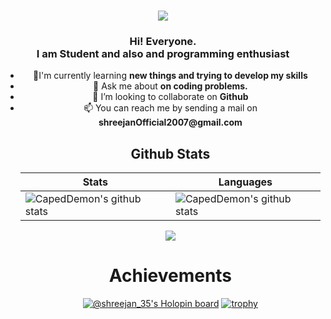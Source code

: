 <h1 align="center">
  <a href="https://git.io/typing-svg">
    <img src="https://readme-typing-svg.herokuapp.com/?lines=Hello,+There!+👋;I'm+Shreejan - a.k.a - the-coder-boy+👨‍💻;Nice+to+meet+you!&center=true&size=30">
  </a>
</h1>
<div align="center" style="border-radius='5px'">

<div align="center">
<h3 align="center">Hi! Everyone.</br>I am Student and also and programming enthusiast </h3>
<ul>
<li>🌱I'm currently learning <b>new things and trying to develop my skills</b> </li>
<li>💬 Ask me about <b>on coding problems.</b></li>
<li>👯 I’m looking to collaborate on <b>Github</b></li>
<li>📫 You can reach me by sending a mail on <b>shreejanOfficial2007@gmail.com</b></li>

## Github Stats
| Stats                                                                                                                                       | Languages                                                                                                                         |
|-----------------------------------------------------------------------------------------------------------------------------------------|---------------------------------------------------------------------------------------------------------------------------|
| ![CapedDemon's github stats](https://github-readme-stats.vercel.app/api?username=CapedDemon&show_icons=true&theme=radical&include_all_commits=true) | ![CapedDemon's github stats](https://github-readme-stats.vercel.app/api/top-langs/?username=CapedDemon&theme=radical&layout=compact) |

<img src="https://github-readme-streak-stats.herokuapp.com/?user=the-coder-boy"></img>

# Achievements
[![@shreejan_35's Holopin board](https://holopin.io/api/user/board?user=shreejan_35)](https://holopin.io/@shreejan_35)
[![trophy](https://github-profile-trophy.vercel.app/?username=the-coder-boy&theme=onedark)](https://github.com/ryo-ma/github-profile-trophy)